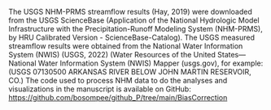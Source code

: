 The USGS NHM-PRMS streamflow results (Hay, 2019) were downloaded from the USGS ScienceBase (Application of the National Hydrologic Model Infrastructure with the Precipitation-Runoff Modeling System (NHM-PRMS), by HRU Calibrated Version - ScienceBase-Catalog). The USGS measured streamflow results were obtained from the National Water Information System (NWIS) (USGS, 2022) (Water Resources of the United States—National Water Information System (NWIS) Mapper (usgs.gov), for example: (USGS 07130500 ARKANSAS RIVER BELOW JOHN MARTIN RESERVOIR, CO.) 
The code used to process NHM data to do the analyses and visualizations in the manuscript is available on GitHub: https://github.com/bosompee/github_P/tree/main/BiasCorrection 
